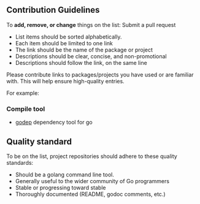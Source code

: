 ## Contribution Guidelines
To **add, remove, or change** things on the list: Submit a pull request

* List items should be sorted alphabetically.
* Each item should be limited to one link
* The link should be the name of the package or project
* Descriptions should be clear, concise, and non-promotional
* Descriptions should follow the link, on the same line

Please contribute links to packages/projects you have used or are familiar with. This will help ensure high-quality entries.

For example:

### Compile tool
* [godep](https://github.com/tools/godep) dependency tool for go

## Quality standard
To be on the list, project repositories should adhere to these quality standards:

* Should be a golang command line tool.
* Generally useful to the wider community of Go programmers
* Stable or progressing toward stable
* Thoroughly documented (README, godoc comments, etc.)
